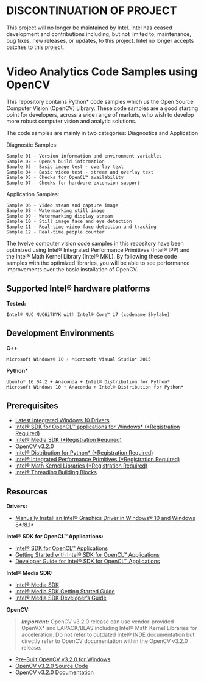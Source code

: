 # DISCONTINUATION OF PROJECT #
This project will no longer be maintained by Intel.
Intel has ceased development and contributions including, but not limited to, maintenance, bug fixes, new releases, or updates, to this project.
Intel no longer accepts patches to this project.
# Video Analytics Code Samples using OpenCV

This repository contains Python\* code samples which us the Open Source Computer Vision (OpenCV) Library.  These code samples are a good starting point for developers, across a wide range of markets, who wish to develop more robust computer vision and analytic solutions. 

The code samples are mainly in two categories: Diagnostics and Application

Diagnostic Samples:

	Sample 01 - Version information and environment variables
	Sample 02 - OpenCV build information
	Sample 03 - Basic image test - overlay text
	Sample 04 - Basic video test - stream and overlay text
	Sample 05 - Checks for OpenCL™ availability
	Sample 07 - Checks for hardware extension support

Application Samples:

	Sample 06 - Video steam and capture image
	Sample 08 - Watermarking still image
	Sample 09 - Watermarking display stream
	Sample 10 - Still image face and eye detection
	Sample 11 - Real-time video face detection and tracking
	Sample 12 - Real-time people counter

The twelve computer vision code samples in this repository have been optimized using Intel® Integrated Performance Primitives (Intel® IPP) and the Intel® Math Kernel Library (Intel® MKL). By following these code samples with the optimized libraries, you will be able to see performance improvements over the basic installation of OpenCV. 

## Supported Intel® hardware platforms

**Tested:**

	Intel® NUC NUC6i7KYK with Intel® Core™ i7 (codename Skylake)

## Development Environments

**C++**

	Microsoft Windows® 10 + Microsoft Visual Studio* 2015

**Python\***

	Ubuntu* 16.04.2 + Anaconda + Intel® Distribution for Python*
	Microsoft Windows 10 + Anaconda + Intel® Distribution for Python*

## Prerequisites

+ [Latest Integrated Windows 10 Drivers](https://downloadcenter.intel.com/)
+ [Intel® SDK for OpenCL™ applications for Windows\* (\*Registration Required)](https://software.intel.com/en-us/intel-opencl)
+ [Intel® Media SDK (\*Registration Required)](https://software.intel.com/en-us/media-sdk)
+ [OpenCV v3.2.0](http://opencv.org/releases.html)
+ [Intel® Distribution for Python\* (\*Registration Required)](https://software.seek.intel.com/python-distribution)
+ [Intel® Integrated Performance Primitives (\*Registration Required)](https://software.intel.com/en-us/intel-ipp)
+ [Intel® Math Kernel Libraries (\*Registration Required)](https://registrationcenter.intel.com/en/forms/?productid=2558&licensetype=2)
+ [Intel® Threading Building Blocks](https://www.threadingbuildingblocks.org/)

## Resources

**Drivers:**
	
+ [Manually Install an Intel® Graphics Driver in Windows® 10 and Windows 8\*/8.1\*](http://www.intel.com/content/www/us/en/support/graphics-drivers/000005629.html)

**Intel® SDK for OpenCL™ Applications:**

+ [Intel® SDK for OpenCL™ Applications](https://software.intel.com/en-us/intel-opencl)
+ [Getting Started with Intel® SDK for OpenCL™ Applications](https://software.intel.com/en-us/articles/getting-started-with-opencl-code-builder)
+ [Developer Guide for Intel® SDK for OpenCL™ Applications](https://software.intel.com/en-us/code-builder-user-manual)


**Intel® Media SDK:**
+ [Intel® Media SDK](https://software.intel.com/en-us/media-sdk/download)
+ [Intel® Media SDK Getting Started Guide](https://software.intel.com/en-us/articles/intel-media-client-getting-started-guide)
+ [Intel® Media SDK Developer’s Guide](https://software.intel.com/sites/default/files/managed/09/02/Intel_Media_Developers_Guide.pdf)

**OpenCV:**

> _**Important:**_ OpenCV v3.2.0 release can use vendor-provided OpenVX\* and LAPACK/BLAS including Intel® Math Kernel Libraries for acceleration. Do not refer to outdated Intel® INDE documentation but directly refer to OpenCV documentation within the OpenCV v3.2.0 release.

+ [Pre-Built OpenCV v3.2.0 for Windows](https://sourceforge.net/projects/opencvlibrary/files/opencv-win/3.2.0/opencv-3.2.0-vc14.exe/download)
+ [OpenCV v3.2.0 Source Code](https://github.com/opencv/opencv/archive/3.2.0.zip)
+ [OpenCV v3.2.0 Documentation](http://docs.opencv.org/3.2.0/)
